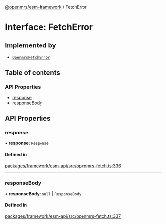 [@openmrs/esm-framework](../API.md) / FetchError

# Interface: FetchError

## Implemented by

- [`OpenmrsFetchError`](../classes/OpenmrsFetchError.md)

## Table of contents

### API Properties

- [response](FetchError.md#response)
- [responseBody](FetchError.md#responsebody)

## API Properties

### response

• **response**: `Response`

#### Defined in

[packages/framework/esm-api/src/openmrs-fetch.ts:336](https://github.com/Vishal772-pixel/openmrs-esm-core/blob/main/packages/framework/esm-api/src/openmrs-fetch.ts#L336)

___

### responseBody

• **responseBody**: ``null`` \| `ResponseBody`

#### Defined in

[packages/framework/esm-api/src/openmrs-fetch.ts:337](https://github.com/Vishal772-pixel/openmrs-esm-core/blob/main/packages/framework/esm-api/src/openmrs-fetch.ts#L337)
